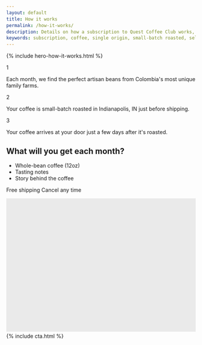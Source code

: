 ```yaml
---
layout: default
title: How it works
permalink: /how-it-works/
description: Details on how a subscription to Quest Coffee Club works, including the process for how coffee is selected, roasted and shipped to your door.
keywords: subscription, coffee, single origin, small-batch roasted, selection, process, shipping
---
```

{% include hero-how-it-works.html %}
<div class="spacer-60"></div>
<div class="outer">
    <div class="inner">
        <div class="expand">
            <div class="box third how-it-works">
                <!--<img src="/assets/images/qcc-landing-hdtw-1@2x.png" title="" />-->
                <div class="number">1</div>
                <p>Each month, we find the perfect artisan beans from Colombia's most unique family farms.</p>
            </div>
            <div class="box third how-it-works">
                <!--<img src="/assets/images/qcc-landing-hdtw-2@2x.png" title="" />-->
                <div class="number">2</div>
                <p>Your coffee is small-batch roasted in Indianapolis, IN just before shipping.</p>
            </div>
            <div class="box third how-it-works">
                <!--<img src="/assets/images/qcc-landing-hdtw-3@2x.png" title="" />-->
                <div class="number">3</div>
                <p>Your coffee arrives at your door just a few days after it's roasted.</p>
            </div>
        </div>
    </div>
</div>
<div class="spacer-120"></div>
<div class="outer">
    <div class="inner">
        <div class="expand">
            <div class="third">
                <h2>What will you get each month?</h2>
                <ul class="checklist">
                    <li>Whole-bean coffee (12oz)</li>
                    <li>Tasting notes</li>
                    <li>Story behind the coffee</li>
                </ul>
                <p class="highlight">Free shipping <span class="circle"></span> Cancel any time</p>
            </div>
            <div class="two-thirds image-right">
                <img src="/assets/images/temp-image-two-thirds@2x.png" />
            </div>
        </div>
    </div>
</div>
<div class="spacer-120"></div>
{% include cta.html %}